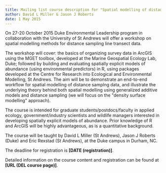 ```yaml
---
title: Mailing list course description for "Spatial modelling of distance sampling data"
author: David L Miller & Jason J Roberts
date: 1 May 2015
---
```



On 27-20 October 2015 Duke Environmental Leadership program in collaboration with the University of St Andrews will offer a workshop on spatial modelling methods for distance sampling line transect data.

The workshop will cover: the basics of organizing survey data in ArcGIS using the MGET toolbox, developed at the Marine Geospatial Ecology Lab, Duke; followed by building and evaluating spatially explicit models of abundance (using environmental predictors) in R, using packages developed at the Centre for Research into Ecological and Environmental Modelling, St Andrews. The aim will be to demonstrate an end-to-end workflow for spatial modelling of distance samplng data, and illustrate the underlying theory behind both spatial modelling using generalized additive models and distance sampling (we will focus on the "density surface modelling" approach).

The course is intended for graduate students/postdocs/faculty in applied ecology, government/industry scientists and wildlife managers interested in developing spatially explicit models of abundance. Prior knowledge of R and ArcGIS will be highly advantageous, as is a quantitative background.

The course will be taught by David L Miller (St Andrews), Jason J Roberts (Duke) and Eric Rexstad (St Andrews), at the Duke campus in Durham, NC.

The deadline for registration is **[DATE (registration)]**.

Detailed information on the course content and registration can be found at **[URL (DEL course page)]**.




